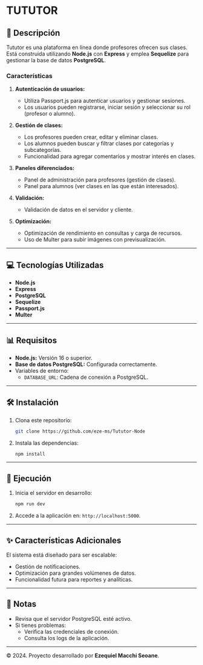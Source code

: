# TUTUTOR

## 📄 Descripción
Tututor es una plataforma en línea donde profesores ofrecen sus clases. Está construida utilizando **Node.js** con **Express** y emplea **Sequelize** para gestionar la base de datos **PostgreSQL**. 

### Características
1. **Autenticación de usuarios:**
   - Utiliza Passport.js para autenticar usuarios y gestionar sesiones.
   - Los usuarios pueden registrarse, iniciar sesión y seleccionar su rol (profesor o alumno).

2. **Gestión de clases:**
   - Los profesores pueden crear, editar y eliminar clases.
   - Los alumnos pueden buscar y filtrar clases por categorías y subcategorías.
   - Funcionalidad para agregar comentarios y mostrar interés en clases.

3. **Paneles diferenciados:**
   - Panel de administración para profesores (gestión de clases).
   - Panel para alumnos (ver clases en las que están interesados).

4. **Validación:**
   - Validación de datos en el servidor y cliente.

5. **Optimización:**
   - Optimización de rendimiento en consultas y carga de recursos.
   - Uso de Multer para subir imágenes con previsualización.

---

## 💻 Tecnologías Utilizadas
- **Node.js**
- **Express**
- **PostgreSQL**
- **Sequelize**
- **Passport.js**
- **Multer**

---

## 📊 Requisitos
- **Node.js:** Versión 16 o superior.
- **Base de datos PostgreSQL:** Configurada correctamente.
- Variables de entorno:
  - `DATABASE_URL`: Cadena de conexión a PostgreSQL.

---

## 🛠️ Instalación
1. Clona este repositorio:
   ```bash
   git clone https://github.com/eze-ms/Tututor-Node
   ```
2. Instala las dependencias:
   ```bash
   npm install
   ```
---

## 🔧 Ejecución
1. Inicia el servidor en desarrollo:
   ```bash
   npm run dev
   ```
2. Accede a la aplicación en: `http://localhost:5000`.

---

## ✨ Características Adicionales
El sistema está diseñado para ser escalable:
- Gestión de notificaciones.
- Optimización para grandes volúmenes de datos.
- Funcionalidad futura para reportes y analíticas.

---

## 📢 Notas
- Revisa que el servidor PostgreSQL esté activo.
- Si tienes problemas:
  - Verifica las credenciales de conexión.
  - Consulta los logs de la aplicación.

---

© 2024. Proyecto desarrollado por **Ezequiel Macchi Seoane**.
